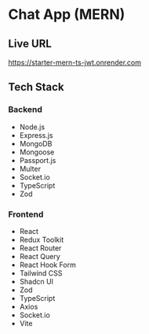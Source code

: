 # Chat App (MERN)

## Live URL
https://starter-mern-ts-jwt.onrender.com

## Tech Stack

### Backend
- Node.js
- Express.js
- MongoDB
- Mongoose
- Passport.js
- Multer
- Socket.io
- TypeScript
- Zod

### Frontend
- React
- Redux Toolkit
- React Router
- React Query
- React Hook Form
- Tailwind CSS
- Shadcn UI
- Zod
- TypeScript
- Axios
- Socket.io
- Vite

